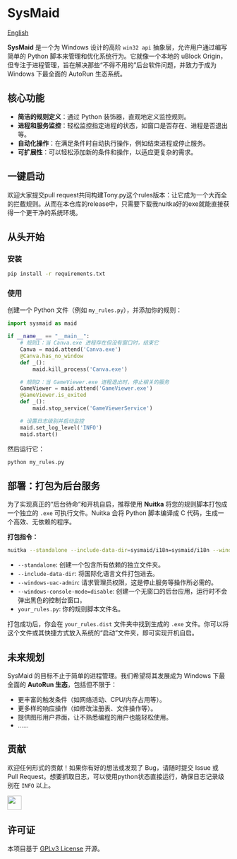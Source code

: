 # SysMaid
[English](README_en.md)

**SysMaid** 是一个为 Windows 设计的高阶 `win32 api` 抽象层，允许用户通过编写简单的 Python 脚本来管理和优化系统行为。它就像一个本地的 uBlock Origin，但专注于进程管理，旨在解决那些“不得不用的”后台软件问题，并致力于成为 Windows 下最全面的 AutoRun 生态系统。

## 核心功能

*   **简洁的规则定义**：通过 Python 装饰器，直观地定义监控规则。
*   **进程和服务监控**：轻松监控指定进程的状态，如窗口是否存在、进程是否退出等。
*   **自动化操作**：在满足条件时自动执行操作，例如结束进程或停止服务。
*   **可扩展性**：可以轻松添加新的条件和操作，以适应更复杂的需求。


## 一键启动

欢迎大家提交pull request共同构建Tony.py这个rules版本：让它成为一个大而全的拦截规则。从而在本仓库的release中，只需要下载我nuitka好的exe就能直接获得一个更干净的系统环境。

## 从头开始

### 安装

```bash
pip install -r requirements.txt
```

### 使用

创建一个 Python 文件（例如 `my_rules.py`），并添加你的规则：

```python
import sysmaid as maid

if __name__ == "__main__":
    # 规则1：当 Canva.exe 进程存在但没有窗口时，结束它
    Canva = maid.attend('Canva.exe')
    @Canva.has_no_window
    def _():
        maid.kill_process('Canva.exe')

    # 规则2：当 GameViewer.exe 进程退出时，停止相关的服务
    GameViewer = maid.attend('GameViewer.exe')
    @GameViewer.is_exited
    def _():
        maid.stop_service('GameViewerService')

    # 设置日志级别并启动监控
    maid.set_log_level('INFO')
    maid.start()
```

然后运行它：

```bash
python my_rules.py
```

## 部署：打包为后台服务

为了实现真正的“后台待命”和开机自启，推荐使用 **Nuitka** 将您的规则脚本打包成一个独立的 `.exe` 可执行文件。Nuitka 会将 Python 脚本编译成 C 代码，生成一个高效、无依赖的程序。

**打包指令：**

```bash
nuitka --standalone --include-data-dir=sysmaid/i18n=sysmaid/i18n --windows-uac-admin --windows-console-mode=disable your_rules.py
```

*   `--standalone`: 创建一个包含所有依赖的独立文件夹。
*   `--include-data-dir`: 将国际化语言文件打包进去。
*   `--windows-uac-admin`: 请求管理员权限，这是停止服务等操作所必需的。
*   `--windows-console-mode=disable`: 创建一个无窗口的后台应用，运行时不会弹出黑色的控制台窗口。
*   `your_rules.py`: 你的规则脚本文件名。

打包成功后，你会在 `your_rules.dist` 文件夹中找到生成的 `.exe` 文件。你可以将这个文件或其快捷方式放入系统的“启动”文件夹，即可实现开机自启。

## 未来规划

SysMaid 的目标不止于简单的进程管理。我们希望将其发展成为 Windows 下最全面的 **AutoRun 生态**，包括但不限于：

*   更丰富的触发条件（如网络活动、CPU/内存占用等）。
*   更多样的响应操作（如修改注册表、文件操作等）。
*   提供图形用户界面，让不熟悉编程的用户也能轻松使用。
*   ……

## 贡献

欢迎任何形式的贡献！如果你有好的想法或发现了 Bug，请随时提交 Issue 或 Pull Request。想要抓取日志，可以使用python状态直接运行，确保日志记录级别在 `INFO` 以上。

<a href="https://github.com/RooCodeInc/Roo-Code">
<img height="32" src="https://github.com/user-attachments/assets/b963732e-8cb2-42c0-a398-d80768a7f86f"></img>
</a>

## 许可证

本项目基于 [GPLv3 License](LICENSE) 开源。
